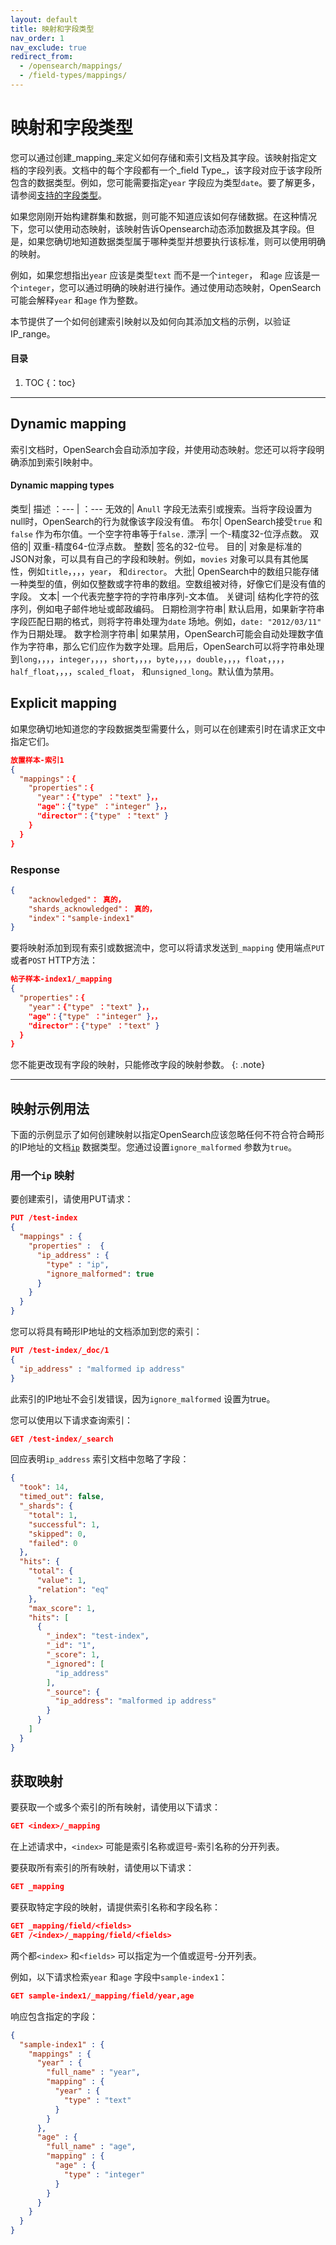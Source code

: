 ```yaml
---
layout: default
title: 映射和字段类型
nav_order: 1
nav_exclude: true
redirect_from: 
  - /opensearch/mappings/
  - /field-types/mappings/
---
```


# 映射和字段类型

您可以通过创建_mapping_来定义如何存储和索引文档及其字段。该映射指定文档的字段列表。文档中的每个字段都有一个_field Type_，该字段对应于该字段所包含的数据类型。例如，您可能需要指定`year` 字段应为类型`date`。要了解更多，请参阅[支持的字段类型]({{site.url}}{{site.baseurl}}/field-types/supported-field-types/index/)。

如果您刚刚开始构建群集和数据，则可能不知道应该如何存储数据。在这种情况下，您可以使用动态映射，该映射告诉Opensearch动态添加数据及其字段。但是，如果您确切地知道数据类型属于哪种类型并想要执行该标准，则可以使用明确的映射。

例如，如果您想指出`year` 应该是类型`text` 而不是一个`integer`， 和`age` 应该是一个`integer`，您可以通过明确的映射进行操作。通过使用动态映射，OpenSearch可能会解释`year` 和`age` 作为整数。

本节提供了一个如何创建索引映射以及如何向其添加文档的示例，以验证IP_range。

#### 目录
1. TOC
{：toc}


---
## Dynamic mapping

索引文档时，OpenSearch会自动添加字段，并使用动态映射。您还可以将字段明确添加到索引映射中。

#### Dynamic mapping types

类型| 描述
：--- | ：---
无效的| A`null` 字段无法索引或搜索。当将字段设置为null时，OpenSearch的行为就像该字段没有值。
布尔| OpenSearch接受`true` 和`false` 作为布尔值。一个空字符串等于`false.`
漂浮| 一个-精度32-位浮点数。
双倍的| 双重-精度64-位浮点数。
整数| 签名的32-位号。
目的| 对象是标准的JSON对象，可以具有自己的字段和映射。例如，`movies` 对象可以具有其他属性，例如`title`，，，，`year`， 和`director`。
大批| OpenSearch中的数组只能存储一种类型的值，例如仅整数或字符串的数组。空数组被对待，好像它们是没有值的字段。
文本| 一个代表完整字符的字符串序列-文本值。
关键词| 结构化字符的弦序列，例如电子邮件地址或邮政编码。
日期检测字符串| 默认启用，如果新字符串字段匹配日期的格式，则将字符串处理为`date` 场地。例如，`date: "2012/03/11"` 作为日期处理。
数字检测字符串| 如果禁用，OpenSearch可能会自动处理数字值作为字符串，那么它们应作为数字处理。启用后，OpenSearch可以将字符串处理到`long`，，，，`integer`，，，，`short`，，，，`byte`，，，，`double`，，，，`float`，，，，`half_float`，，，，`scaled_float`， 和`unsigned_long`。默认值为禁用。

## Explicit mapping

如果您确切地知道您的字段数据类型需要什么，则可以在创建索引时在请求正文中指定它们。

```json
放置样本-索引1
{
  "mappings"：{
    "properties"：{
      "year"：{"type" ："text" }，，
      "age"：{"type" ："integer" }，，
      "director"：{"type" ："text" }
    }
  }
}
```

### Response
```json
{
    "acknowledged"： 真的，
    "shards_acknowledged"： 真的，
    "index"："sample-index1"
}
```

要将映射添加到现有索引或数据流中，您可以将请求发送到`_mapping` 使用端点`PUT` 或者`POST` HTTP方法：

```json
帖子样本-index1/_mapping
{
  "properties"：{
    "year"：{"type" ："text" }，，
    "age"：{"type" ："integer" }，，
    "director"：{"type" ："text" }
  }
}
```

您不能更改现有字段的映射，只能修改字段的映射参数。
{: .note}

---
## 映射示例用法

下面的示例显示了如何创建映射以指定OpenSearch应该忽略任何不符合符合畸形的IP地址的文档[`ip`]({{site.url}}{{site.baseurl}}/opensearch/supported-field-types/ip/) 数据类型。您通过设置`ignore_malformed` 参数为`true`。

### 用一个`ip` 映射

要创建索引，请使用PUT请求：

```json
PUT /test-index 
{
  "mappings" : {
    "properties" :  {
      "ip_address" : {
        "type" : "ip",
        "ignore_malformed": true
      }
    }
  }
}
```

您可以将具有畸形IP地址的文档添加到您的索引：

```json
PUT /test-index/_doc/1 
{
  "ip_address" : "malformed ip address"
}
```

此索引的IP地址不会引发错误，因为`ignore_malformed` 设置为true。

您可以使用以下请求查询索引：

```json
GET /test-index/_search
```

回应表明`ip_address` 索引文档中忽略了字段：

```json
{
  "took": 14,
  "timed_out": false,
  "_shards": {
    "total": 1,
    "successful": 1,
    "skipped": 0,
    "failed": 0
  },
  "hits": {
    "total": {
      "value": 1,
      "relation": "eq"
    },
    "max_score": 1,
    "hits": [
      {
        "_index": "test-index",
        "_id": "1",
        "_score": 1,
        "_ignored": [
          "ip_address"
        ],
        "_source": {
          "ip_address": "malformed ip address"
        }
      }
    ]
  }
}
```

## 获取映射

要获取一个或多个索引的所有映射，请使用以下请求：

```json
GET <index>/_mapping
```

在上述请求中，`<index>` 可能是索引名称或逗号-索引名称的分开列表。

要获取所有索引的所有映射，请使用以下请求：

```json
GET _mapping
```

要获取特定字段的映射，请提供索引名称和字段名称：

```json
GET _mapping/field/<fields>
GET /<index>/_mapping/field/<fields>
```

两个都`<index>` 和`<fields>` 可以指定为一个值或逗号-分开列表。

例如，以下请求检索`year` 和`age` 字段中`sample-index1`：

```json
GET sample-index1/_mapping/field/year,age
```

响应包含指定的字段：

```json
{
  "sample-index1" : {
    "mappings" : {
      "year" : {
        "full_name" : "year",
        "mapping" : {
          "year" : {
            "type" : "text"
          }
        }
      },
      "age" : {
        "full_name" : "age",
        "mapping" : {
          "age" : {
            "type" : "integer"
          }
        }
      }
    }
  }
}
```
